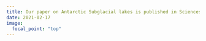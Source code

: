 ```yaml
---
title: Our paper on Antarctic Subglacial lakes is published in Sciences Advances and made the cover! A fruitful collaboration with Martin Siegert from Imperial College London.
date: 2021-02-17
image:
  focal_point: "top"
---
```



